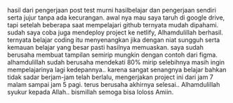 hasil dari pengerjaan post test murni hasilbelajar dan pengerjaan sendiri serta jujur tanpa ada kecurangan.
awal nya mau saya taruh di google drive, tapi setelah beberapa saat mempelajari github ternyata mudah dipahami.
sudah saya coba juga mendeploy project ke netlify, Alhamdulillah berhasil.
ternyata belajar coding itu menyenangkan jika dengan niat sungguh serta kemauan belajar yang besar pasti hasilnya memuaskan.
saya sudah berusaha membuat tampilan semirip mungkin dengan contoh dari figma. alhamdulillah sudah berusaha mendekati 80% mirip
selebihnya masih ingin mempelajarinya lagi kedepannya..
karena sangat senangnya belajar bahkan tidak sadar berjam-jam telah berlalu, mengerjakan project ini dari jam 7 malam sampai jam 5 pagi.
terus berusaha akhirnya selesai.. Alhamdulillah syukur kepada Allah.. bismillah semoga bisa loloss Amiin.
